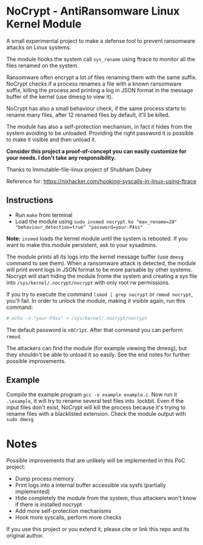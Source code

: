 # NoCrypt - AntiRansomware Linux Kernel Module
A small experimental project to make a defense tool to prevent ransomware attacks on Linux systems.

The module hooks the system call `sys_rename` using ftrace to monitor all the files renamed on the system.

Ransomware often encrypt a lot of files renaming them with the same suffix.
NoCrypt checks if a process renames a file with a known ransomware suffix, killing the process and printing a log in JSON format in the message buffer of the kernel (use dmesg to view it).

NoCrypt has also a small behaviour check, if the same process starts to rename many files, after 12 renamed files by default, it'll be killed.

The module has also a self-protection mechanism, in fact it hides from the system avoiding to be unloaded. Providing the right password it is possible to make it visible and then unload it.

**Consider this project a proof-of-concept you can easily customize for your needs. I don't take any responsibility.**


Thanks to Immutable-file-linux project of Shubham Dubey

Reference for: https://nixhacker.com/hooking-syscalls-in-linux-using-ftrace


## Instructions
* Run `make` from terminal
* Load the module using `sudo insmod nocrypt.ko "max_rename=20" "behaviour_detection=true" "password=your-P4ss"`

**Note:** `insmod` loads the kernel module until the system is rebooted. If you want to make this module persistent, ask to your sysadmins.

The module prints all its logs into the kernel message buffer (use `dmesg` command to see them). When a ransomware attack is detected, the module will print event logs in JSON format to be more parsable by other systems.
Nocrypt will start hiding the module frome the system and creating a sys file into `/sys/kernel/.nocrypt/nocrypt` with only root rw permissions.

If you try to execute the command `lsmod | grep nocrypt` or `rmmod nocrypt`, you'll fail. In order to unlock the module, making it visible again, run this command:
```sh
# echo -n "your-P4ss" > /sys/kernel/.nocrypt/nocrypt
```

The default password is `n0Cr1pt`. After that command you can perform `rmmod`.

The attackers can find the module (for example viewing the dmesg), but they shouldn't be able to unload it so easily.
See the end notes for further possible improvements.

## Example
Compile the example program `gcc -o example example.c`.
Now run it `.\example`, it will try to rename several test files into .lockbit.
Even if the input files don't exist, NoCrypt will kill the process because it's trying to rename files with a blacklisted extension.
Check the module output with `sudo dmesg`

# Notes
Possible improvements that are unlikely will be implemented in this PoC project:
- Dump process memory
- Print logs into a internal buffer accessible via sysfs (partially implemented)
- Hide completely the module from the system, thus attackers won't know if there is installed nocrypt
- Add more self-protection mechanisms
- Hook more syscalls, perform more checks

If you use this project or you extend it, please cite or link this repo and its original author.